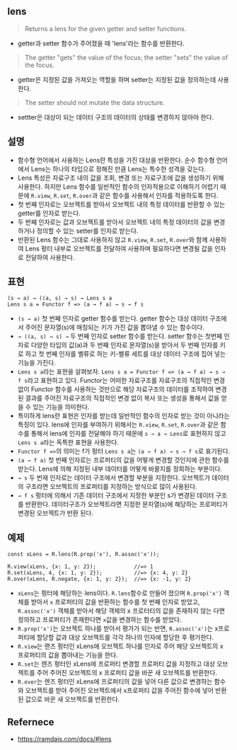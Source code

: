 ## lens
> Returns a lens for the given getter and setter functions. 
- getter과 setter 함수가 주어졌을 때 'lens'라는 함수를 반환한다.

> The getter "gets" the value of the focus; the setter "sets" the value of the focus. 
- getter은 지정된 값을 가져오는 역할을 하며 setter는 지정된 값을 정의하는데 사용한다.

> The setter should not mutate the data structure.
- settter은 대상이 되는 데이터 구조의 데이터의 상태를 변경하지 않아야 한다.

## 설명
- 함수형 언어에서 사용하는 Lens란 특성을 가진 대상을 반환한다. 순수 함수형 언어에서 Lens는 하나의 타입으로 정해진 만큼 Lens는 특수한 성격을 갖는다.
- Lens 특성은 자료구조 내의 값을 조회, 변경 또는 자료구조에 값을 생성하기 위해 사용한다. 하지만 Lens 함수를 일반적인 함수의 인자적용으로 이해하기 어렵기 때문에 `R.view`, `R.set`, `R.over`과 같은 함수를 사용해서 인자를 적용하도록 한다.
- 첫 번째 인자로는 오브젝트를 받아서 오브젝트 내의 특정 데이터를 반환할 수 있는 getter를 인자로 받는다.
- 두 번째 인자로는 값과 오브젝트를 받아서 오브젝트 내의 특정 데이터의 값을 변경하거나 정의할 수 있는 setter를 인자로 받는다.
- 반환된 Lens 함수는 그대로 사용하지 않고 `R.view`, `R.set`, `R.over`와 함께 사용하여 Lens 펑터 내부로 오브젝트를 전달하여 사용하며 필요하다면 변경될 값을 인자로 전달하여 사용한다.

## 표현
```
(s → a) → ((a, s) → s) → Lens s a
Lens s a = Functor f => (a → f a) → s → f s
```
- `(s → a)` 첫 번째 인자로 getter 함수를 받는다. getter 함수는 대상 데이터 구조에서 주어진 문자열(s)에 매칭되는 키가 가진 값을 뽑아낼 수 있는 함수이다. 
- `→ ((a, s) → s) →` 두 번째 인자로 setter 함수를 받는다. setter 함수는 첫번째 인자로 다양한 타입의 값(a)과 두 번째 인자로 문자열(s)을 받아서 두 번째 인자를 키로 하고 첫 번째 인자를 벨류로 하는 키-벨류 세트를 대상 데이터 구조에 집어 넣는 기능을 가진다.
- `Lens s a`라는 표현을 살펴보자. `Lens s a = Functor f => (a → f a) → s → f s`라고 표현하고 있다. Functor는 어떠한 자료구조를 자료구조의 직접적인 변경 없이 Functor 함수를 사용하는 것만으로 해당 자료구조의 데이터를 조작하여 변경된 결과를 주어진 자료구조의 직접적인 변경 없이 복사 또는 생성을 통해서 값을 얻을 수 있는 기능을 의미한다.
- 특이하게 lens란 표현은 인자를 받는데 일반적인 함수의 인자로 받는 것이 아니라는 특징이 있다. lens에 인자를 부여하기 위해서는 `R.view`, `R.set`, `R.over`과 같은 함수를 통해서 lens에 인자를 전달해야 하기 때문에 `s → a → Lens`로 표현하지 않고 `Lens s a`라는 독특한 표현을 사용한다.
- `Functor f =>`의 의미는 f가 펑터 `Lens s a`는 `(a → f a) → s → f s`로 표기된다.
- `(a → f a)` 첫 번째 인자로는 프로퍼티의 값을 어떻게 변경할 것인지에 관한 함수를 받는다. Lens에 의해 지정된 내부 데이터를 어떻게 바꿀지를 정희하는 부분이다.
- `→ s` 두 번재 인자로는 데이터 구조에서 변경할 부분을 지정한다. 오브젝트가 데이터의 구조라면 오브젝트의 프로퍼티를 지정하는 방식으로 많이 사용된다.
- `→ f s` 펑터에 의해서 기존 데이터 구조에서 지정한 부분인 s가 변경된 데이터 구조를 반환한다. 데이터구조가 오브젝트라면 지정한 문자열(s)에 해당하는 프로퍼티가 변경된 오브젝트가 반환 된다.

## 예제
```
const xLens = R.lens(R.prop('x'), R.assoc('x'));

R.view(xLens, {x: 1, y: 2});            //=> 1
R.set(xLens, 4, {x: 1, y: 2});          //=> {x: 4, y: 2}
R.over(xLens, R.negate, {x: 1, y: 2});  //=> {x: -1, y: 2}
```
- `xLens`는 펑터에 해당하는 lens이다. `R.lens`함수로 만들어 졌으며 `R.prop('x')` 객체를 받아서 `x` 프로퍼티의 값을 반환하는 함수를 첫 번째 인자로 받았고, `R.assoc('x')` 객체를 받아서 해당 객체의 x 프로터티의 값을 존재하지 않는 다면 정의하고 프로퍼티가 존재한다면 `x`값을 변경하는 함수를 받았다.
- `R.prop('x')`는 오브젝트 하나를 받아서 평가가 되는 반면, `R.assoc('x')`는 x프로퍼티에 할당할 값과 대상 오브젝트를 각각 하나의 인자에 할당한 후 평가한다.
- `R.view`는 랜즈 펑터인 xLens에 오브젝트 하나를 인자로 주어 해당 오브젝트의 x 프로퍼티의 값을 뽑아내는 기능을 한다.
- `R.set`는 렌즈 펑터인 xLens에 프로퍼티 변경할 프로퍼티 값을 지정하고 대상 오브젝트를 주어 주어진 오브젝트의 x 프로퍼티 값을 바꾼 새 오브젝트를 반환한다.
- `R.over`는 렌즈 펑터인 xLens에 프로퍼티의 값을 넣어 다른 값으로 변경하는 함수와 오브젝트를 받아 주어진 오브젝트에서 x프로퍼티 값을 주어진 함수에 넣어 반환된 값으로 바꾼 새 오브젝트를 반환한다.

## Refernece
- https://ramdajs.com/docs/#lens
